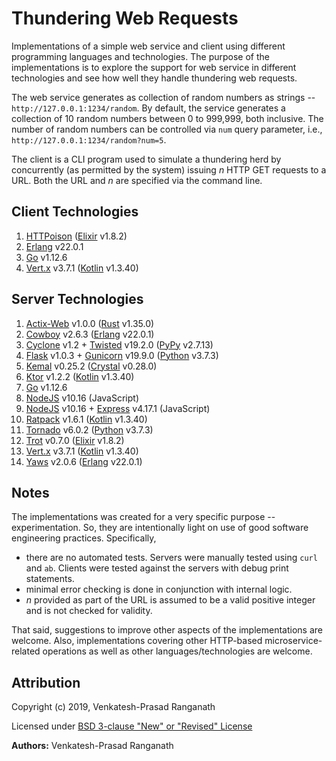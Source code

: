 # Thundering Web Requests

Implementations of a simple web service and client using different programming languages and technologies.  The purpose of the implementations is to explore the support for web service in different technologies and see how well they handle  thundering web requests.

The web service generates as collection of random numbers as strings -- `http://127.0.0.1:1234/random`.  By default, the service generates a collection of 10 random numbers between 0 to 999,999, both inclusive.  The number of random numbers can be controlled via `num` query parameter, i.e., `http://127.0.0.1:1234/random?num=5`.

The client is a CLI program used to simulate a thundering herd by concurrently (as permitted by the system) issuing *n* HTTP GET requests to a URL.  Both the URL and *n* are specified via the command line.


## Client Technologies

1.  [HTTPoison]() ([Elixir](http://www.elixir-lang.org/) v1.8.2)
2.  [Erlang](http://www.erlang.org/) v22.0.1
3.  [Go](https://golang.org/) v1.12.6
4.  [Vert.x](http://vertx.io) v3.7.1 ([Kotlin](http://kotlinlang.org) v1.3.40)


## Server Technologies

1.  [Actix-Web](https://actix.rs/) v1.0.0 ([Rust](http://rust-lang.org) v1.35.0)
2.  [Cowboy](http://ninenines.eu) v2.6.3 ([Erlang](http://erlang.org) v22.0.1)
3.  [Cyclone](http://cyclone.io) v1.2 + [Twisted](http://twistedmatrix.com/trac/) v19.2.0 ([PyPy](http://pypy.org) v2.7.13)
4.  [Flask](http://flask.pocoo.org) v1.0.3 + [Gunicorn](http://gunicorn.org/) v19.9.0 ([Python](http://python.org) v3.7.3)
5.  [Kemal](http://kemalcr.com) v0.25.2 ([Crystal](http://crystal-lang.org/) v0.28.0)
6.  [Ktor](http://ktor.io) v1.2.2 ([Kotlin](http://kotlinlang.org) v1.3.40)
7.  [Go](https://golang.org/) v1.12.6
8.  [NodeJS](http://nodejs.org) v10.16 (JavaScript)
9.  [NodeJS](http://nodejs.org) v10.16 + [Express](http://expressjs.com) v4.17.1 (JavaScript)
10. [Ratpack](http://ratpack.io) v1.6.1 ([Kotlin](http://kotlinlang.org) v1.3.40)
11. [Tornado](http://www.tornadoweb.org) v6.0.2 ([Python](http://python.org) v3.7.3)
12. [Trot](https://github.com/hexedpackets/trot) v0.7.0 ([Elixir](http://www.elixir-lang.org/) v1.8.2)
13. [Vert.x](http://vertx.io) v3.7.1 ([Kotlin](http://kotlinlang.org) v1.3.40)
14. [Yaws](http://yaws.hyber.org/) v2.0.6 ([Erlang](http://erlang.org) v22.0.1)


## Notes

The implementations was created for a very specific purpose -- experimentation.  So, they are intentionally light on use of good software engineering practices.  Specifically,
-   there are no automated tests.  Servers were manually tested using `curl` and `ab`.  Clients were tested against the servers with debug print statements.
-   minimal error checking is done in conjunction with internal logic.
-   *n* provided as part of the URL is assumed to be a valid positive integer and is not checked for validity.

That said, suggestions to improve other aspects of the implementations are welcome.  Also, implementations covering other HTTP-based microservice-related operations as well as other languages/technologies are welcome.


## Attribution

Copyright (c) 2019, Venkatesh-Prasad Ranganath

Licensed under [BSD 3-clause "New" or "Revised" License](https://choosealicense.com/licenses/bsd-3-clause/)

**Authors:** Venkatesh-Prasad Ranganath
